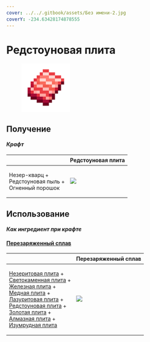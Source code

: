 ```yaml
---
cover: ../../.gitbook/assets/Без имени-2.jpg
coverY: -234.63428174878555
---
```


# Редстоуновая плита

<figure><img src="../../.gitbook/assets/ruby_plate_0_128.png" alt=""><figcaption></figcaption></figure>

## Получение

#### _Крафт_

| ㅤ                                                               | Редстоуновая плита                            |
| --------------------------------------------------------------- | --------------------------------------------- |
| <p>Незер-кварц +<br>Редстоуновая пыль +<br>Огненный порошок</p> | ![](../../.gitbook/assets/ruby\_plate\_0.png) |

## Использование

#### _Как ингредиент при крафте_

#### [Перезаряженный сплав](overcharged\_alloy.md)

| ㅤ                                                                                                                                                                                                                                                                                                                                                                                                                                                                                                    | Перезаряженный сплав                              |
| ---------------------------------------------------------------------------------------------------------------------------------------------------------------------------------------------------------------------------------------------------------------------------------------------------------------------------------------------------------------------------------------------------------------------------------------------------------------------------------------------------- | ------------------------------------------------- |
| <p><a href="netherite_plate_0.md">Незеритовая плита</a> +<br><a href="lumium_plate_0.md">Светокаменная плита</a> +<br><a href="iron_plate_0.md">Железная плита</a> +<br><a href="copper_plate_0.md">Медная плита</a> +<br><a href="sapphire_plate_0.md">Лазуритовая плита</a> +<br><a href="ruby_plate_0.md">Редстоуновая плита</a> +<br><a href="gold_plate_0.md">Золотая плита</a> +<br><a href="diamond_plate_0.md">Алмазная плита</a> +<br><a href="emerald_plate_0.md">Изумрудная плита</a></p> | ![](../../.gitbook/assets/overcharged\_alloy.png) |
